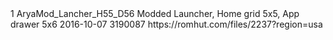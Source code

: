 <?xml version="1.0" encoding="utf-8"?>
 <hash>
<addons>
<addon>
<id>1</id> 
<!-- Use integers only, make them unique --> <name>AryaMod_Lancher_H55_D56</name> 
<!-- The name, simples --> 
<description>Modded Launcher, Home grid 5x5, App drawer 5x6</description> 
<!-- You can use markdown here if you want --> <updated-at>2016-10-07</updated-at> 
<!-- Must be in yyyy-mm-dd format --> <size>3190087</size> 
<!-- filesize in bytes --> 
<download-link> https://romhut.com/files/2237?region=usa </download-link> 
</addon>
</addons> 
</hash>
